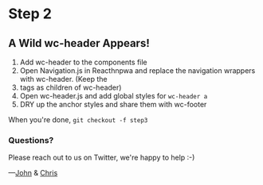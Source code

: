# Step 2

## A Wild wc-header Appears!

1. Add wc-header to the components file
2. Open Navigation.js in Reacthnpwa and replace the navigation wrappers with wc-header. (Keep the <li> tags as children of wc-header)
3. Open wc-header.js and add global styles for `wc-header a`
4. DRY up the anchor styles and share them with wc-footer

When you're done, `git checkout -f step3`

### Questions?

Please reach out to us on Twitter, we're happy to help :-)

—[John](https://twitter.com/JohnRiv) & [Chris](https://twitter.com/chiefcll)
